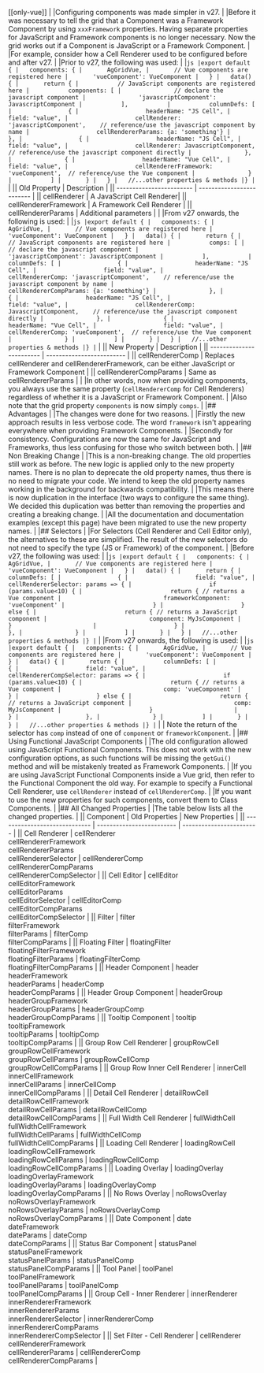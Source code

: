 
[[only-vue]]
|
|Configuring components was made simpler in v27.
|
|Before it was necessary to tell the grid that a Component was a Framework Component by using `xxxFramework` properties. Having separate properties for JavaScript and Framework components is no longer necessary. Now the grid works out if a Component is JavaScript or a Framework Component.
|
|For example, consider how a Cell Renderer used to be configured before and after v27.
|
|Prior to v27, the following was used:
|
|```js
|export default {
|   components: {
|       AgGridVue,
|       // Vue components are registered here
|       'vueComponent': VueComponent
|   }
|   data() {
|       return {
|           // JavaScript components are registered here
|           components: [
|               // declare the javascript component
|               'javascriptComponent': JavascriptComponent
|           ],          
|           columnDefs: [
|                {
|                   headerName: "JS Cell",
|                   field: "value",
|                   cellRenderer: 'javascriptComponent',    // reference/use the javascript component by name
|                   cellRendererParams: {a: 'something'}
|               },
|                {
|                   headerName: "JS Cell",
|                   field: "value",
|                   cellRenderer: JavascriptComponent,    // reference/use the javascript component directly
|               },
|               {
|                   headerName: "Vue Cell",
|                   field: "value",
|                   cellRendererFramework: 'vueComponent',  // reference/use the Vue component
|               }
|           ]
|       }
|   }
|   //...other properties & methods
|}
|```
|
|| Old Property             | Description     |
|| ------------------------ | ------------------------- |
|| cellRenderer             | A JavaScript Cell Renderer|
|| cellRendererFramework    | A Framework Cell Renderer |
|| cellRendererParams       | Additional parameters      |
|
|From v27 onwards, the following is used:
|
|```js
|export default {
|   components: {
|       AgGridVue,
|       // Vue components are registered here
|       'vueComponent': VueComponent
|   }
|   data() {
|       return {
|           // JavaScript components are registered here
|           comps: [
|               // declare the javascript component
|               'javascriptComponent': JavascriptComponent
|           ],          
|           columnDefs: [
|                {
|                   headerName: "JS Cell",
|                   field: "value",
|                   cellRendererComp: 'javascriptComponent',    // reference/use the javascript component by name
|                   cellRendererCompParams: {a: 'something'}
|               },
|                {
|                   headerName: "JS Cell",
|                   field: "value",
|                   cellRendererComp: JavascriptComponent,    // reference/use the javascript component directly
|               },
|               {
|                   headerName: "Vue Cell",
|                   field: "value",
|                   cellRendererComp: 'vueComponent',  // reference/use the Vue component
|               }
|           ]
|       }
|   }
|   //...other properties & methods
|}
|```
|
|| New Property             | Description       |
|| ------------------------ | ------------------------- |
|| cellRendererComp         | Replaces cellRenderer and cellRendererFramework, can be either JavaScript or Framework Component  |
|| cellRendererCompParams   | Same as cellRendererParams  |
|
|In other words, now when providing components, you always use the same property (`cellRendererComp` for Cell Renderers) regardless of whether it is a JavaScript or Framework Component.
|
|Also note that the grid property `components` is now simply `comps`.
|
|## Advantages
|
|The changes were done for two reasons.
|
|Firstly the new approach results in less verbose code. The word `framework` isn't appearing everywhere when providing Framework Components.
|
|Secondly for consistency. Configurations are now the same for JavaScript and Frameworks, thus less confusing for those who switch between both.
|
|## Non Breaking Change
|
|This is a non-breaking change. The old properties still work as before. The new logic is applied only to the new property names. There is no plan to deprecate the old property names, thus there is no need to migrate your code. We intend to keep the old property names working in the background for backwards compatibility.
|
|This means there is now duplication in the interface (two ways to configure the same thing). We decided this duplication was better than removing the properties and creating a breaking change.
|
|All the documentation and documentation examples (except this page) have been migrated to use the new property names.
|
|## Selectors
|
|For Selectors (Cell Renderer and Cell Editor only), the alternatives to these are simplified. The result of the new selectors do not need to specify the type (JS or Framework) of the component.
|
|Before v27, the following was used:
|
|```js
|export default {
|   components: {
|       AgGridVue,
|       // Vue components are registered here
|       'vueComponent': VueComponent
|   }
|   data() {
|       return {
|           columnDefs: [
|                {
|                   field: "value",
|                   cellRendererSelector: params => {
|                      if (params.value<10) {
|                         return { // returns a Vue component
|                             frameworkComponent: 'vueComponent'
|                         }
|                      } else {
|                         return { // returns a JavaScript component
|                             component: MyJsComponent
|                         }                      
|                      }
|                   },
|               }
|           ]
|       }
|   }
|   //...other properties & methods
|}
|```
|
|From v27 onwards, the following is used:
|
|```js
|export default {
|   components: {
|       AgGridVue,
|       // Vue components are registered here
|       'vueComponent': VueComponent
|   }
|   data() {
|       return {
|           columnDefs: [
|                {
|                   field: "value",
|                   cellRendererCompSelector: params => {
|                      if (params.value<10) {
|                         return { // returns a Vue component
|                             comp: 'vueComponent'
|                         }
|                      } else {
|                         return { // returns a JavaScript component
|                             comp: MyJsComponent
|                         }                      
|                      }
|                   },
|               }
|           ]
|       }
|   }
|   //...other properties & methods
|}
|```
|
| Note the return of the selector has `comp` instead of one of `component` or `frameworkComponent`.
|
|## Using Functional JavaScript Components
|
|The old configuration allowed using JavaScript Functional Components. This does not work with the new configuration options, as such functions will be missing the `getGui()` method and will be mistakenly treated as Framework Components.
|
|If you are using JavaScript Functional Components inside a Vue grid, then refer to the Functional Component the old way. For example to specify a Functional Cell Renderer, use `cellRenderer` instead of `cellRendererComp`.
|
|If you want to use the new properties for such components, convert them to Class Components.
|
|## All Changed Properties
|
|The table below lists all the changed properties.
|
|| Component                     | Old Properties | New Properties |
|| ----------------------------- | ------------------------- | ------------------------ | 
|| Cell Renderer                 | cellRenderer<br/>cellRendererFramework<br/>cellRendererParams<br/>cellRendererSelector         | cellRendererComp<br/>cellRendererCompParams<br/>cellRendererCompSelector         | 
|| Cell Editor                   | cellEditor<br>cellEditorFramework<br>cellEditorParams<br/>cellEditorSelector | cellEditorComp<br>cellEditorCompParams<br/>cellEditorCompSelector | 
|| Filter                        | filter<br/>filterFramework<br/>filterParams              | filterComp<br/>filterCompParams              | 
|| Floating Filter               | floatingFilter<br/>floatingFilterFramework<br/>floatingFilterParams       | floatingFilterComp<br/>floatingFilterCompParams       | 
|| Header Component              | header<br/>headerFramework<br/>headerParams               | headerComp<br/>headerCompParams               | 
|| Header Group Component        | headerGroup<br/>headerGroupFramework<br/>headerGroupParams         | headerGroupComp<br/>headerGroupCompParams         | 
|| Tooltip Component             | tooltip<br/>tooltipFramework<br/>tooltipParams              | tooltipComp<br/>tooltipCompParams              | 
|| Group Row Cell Renderer       | groupRowCell<br/>groupRowCellFramework<br/>groupRowCellParams         |  groupRowCellComp<br/>groupRowCellCompParams         | 
|| Group Row Inner Cell Renderer | innerCell<br/>innerCellFramework<br/>innerCellParams            | innerCellComp<br/>innerCellCompParams            | 
|| Detail Cell Renderer          | detailRowCell<br/>detailRowCellFramework<br/>detailRowCellParams        | detailRowCellComp<br/>detailRowCellCompParams        | 
|| Full Width Cell Renderer      | fullWidthCell<br/>fullWidthCellFramework<br/>fullWidthCellParams        | fullWidthCellComp<br/>fullWidthCellCompParams        | 
|| Loading Cell Renderer         | loadingRowCell<br/>loadingRowCellFramework<br/>loadingRowCellParams       | loadingRowCellComp<br/>loadingRowCellCompParams       |
|| Loading Overlay               | loadingOverlay<br/>loadingOverlayFramework<br/>loadingOverlayParams       | loadingOverlayComp<br/>loadingOverlayCompParams       | 
|| No Rows Overlay               | noRowsOverlay<br/>noRowsOverlayFramework<br/>noRowsOverlayParams        | noRowsOverlayComp<br/>noRowsOverlayCompParams        |
|| Date Component                | date<br/>dateFramework<br/>dateParams                  | dateComp<br/>dateCompParams                  | 
|| Status Bar Component          | statusPanel<br/>statusPanelFramework<br/>statusPanelParams          | statusPanelComp<br/>statusPanelCompParams          | 
|| Tool Panel                    | toolPanel<br/>toolPanelFramework<br/>toolPanelParams            | toolPanelComp<br/>toolPanelCompParams            | 
|| Group Cell - Inner Renderer   | innerRenderer<br/>innerRendererFramework<br/>innerRendererParams<br/>innerRendererSelector     | innerRendererComp<br/>innerRendererCompParams<br/>innerRendererCompSelector | 
|| Set Filter - Cell Renderer   | cellRenderer<br/>cellRendererFramework<br/>cellRendererParams         | cellRendererComp<br/>cellRendererCompParams         | 


